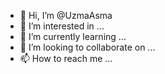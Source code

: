 - 👋 Hi, I’m @UzmaAsma
- 👀 I’m interested in ...
- 🌱 I’m currently learning ...
- 💞️ I’m looking to collaborate on ...
- 📫 How to reach me ...

<!---
UzmaAsma/UzmaAsma is a ✨ special ✨ repository because its `README.md` (this file) appears on your GitHub profile.
You can click the Preview link to take a look at your changes.
--->

